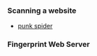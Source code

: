 ### Scanning a website

  - [punk spider](http://punkspider.hyperiongray.com/)

### Fingerprint Web Server 
